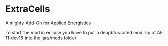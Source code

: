 ExtraCells
==========

A mighty Add-On for Applied Energistics


To start the mod in eclipse you have to put a deopbfuscated mod.zip of AE 11-dev18 into the jars/mods folder
